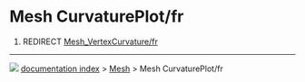 # Mesh CurvaturePlot/fr
1.  REDIRECT [Mesh_VertexCurvature/fr](Mesh_VertexCurvature/fr.md)



---
![](images/Button_right.svg) [documentation index](../README.md) > [Mesh](Mesh_Workbench.md) > Mesh CurvaturePlot/fr

